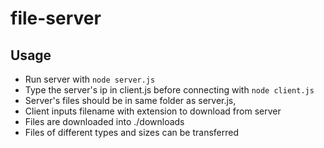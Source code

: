 # file-server
## Usage
- Run server with `node server.js`
- Type the server's ip in client.js before connecting with `node client.js`
- Server's files should be in same folder as server.js,
- Client inputs filename with extension to download from server
- Files are downloaded into ./downloads
- Files of different types and sizes can be transferred